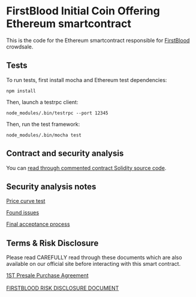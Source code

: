 # FirstBlood Initial Coin Offering Ethereum smartcontract

This is the code for the Ethereum smartcontract responsible for [FirstBlood](https://firstblood.io) crowdsale.


## Tests

To run tests, first install mocha and Ethereum test dependencies:

    npm install

Then, launch a testrpc client:

    node_modules/.bin/testrpc --port 12345

Then, run the test framework:

    node_modules/.bin/mocha test

## Contract and security analysis

You can [read through commented contract Solidity source code](https://github.com/Firstbloodio/token/blob/master/smart_contract/FirstBloodToken.sol).

## Security analysis notes

[Price curve test](https://github.com/Firstbloodio/token/issues/2)

[Found issues](https://github.com/Firstbloodio/token/issues/7)

[Final acceptance process](https://github.com/Firstbloodio/token/issues/3)

## Terms & Risk Disclosure

Please read CAREFULLY read through these documents which are also available on our official site before interacting with this smart contract. 

[1ST Presale Purchase Agreement](presale_agreement.pdf) <br><br>
[FIRSTBLOOD RISK DISCLOSURE DOCUMENT](risks_disclosure.pdf)
